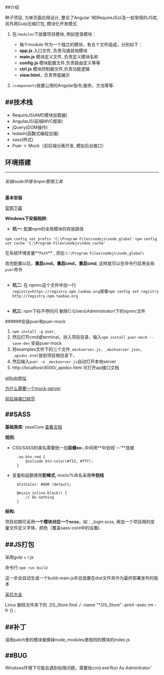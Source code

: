 ##介绍

种子项目, 为单页面应用设计, 整合了Angular 1和RequireJS以及一些常用的JS库, 另外用Gulp压缩打包, 模块化开发模式.


1. 在`/modules`下放置项目模块, 例如登录模块：
	
	- 每个module 作为一个独立的模块，有五个文件组成，分别如下：
	+ **app.js** 入口文件, 负责沟通其他模块
	+ **main.js** 模块定义文件, 负责定义模块名称
	+ **config.js** 模块配置文件,负责路由定义等等
	+ **ctrl.js** 模块控制器文件,负责功能逻辑
	+ **view.html**，负责界面展示
	
	
2. `/components`放置公用的Angular指令,服务，方法等等.



##技术栈
---
- RequireJS(AMD模块加载器)
- AngularJS(前端MVC框架)
- jQuery(DOM操作)
- lodash(函数式编程加强)
- sass(样式)
- Puer ＋ Mock（前后端分离开发, 模拟后台接口）


## 环境搭建
---

###### 安装node环境与npm管理工具

**基本安装**

[官网下载](https://nodejs.org/en/download/)

**Windows下安装陷阱:**  

+ **坑一:** 配置npm的全局模块的存放路径

`npm config set prefix 'C:\Program Files\nodejs\node_global'`
`npm config set cache 'C:\Program Files\nodejs\ndoe_cache'`

在系统环境变量**`Path`** , 添加 `C:\Program Files\nodejs\node_global\`

改完配置以后，**重启cmd，重启cmd，重启cmd**, 这样就可以在命令行启用全局`puer`命令<br><br>


+ **坑二:** 在.npmrc这个文件中加一行`registry=https://registry.npm.taobao.org`或者`npm config set registry http://registry.npm.taobao.org`<br><br>

+ **坑三:** npm下标不停的闪 删除C:\Users\Administrator\下的npmrc文件

######安装puer和puer-mock
1. `npm install -g puer`, 
2. 然后打开cmd或terminal，进入项目目录，输入`npm install puer-mock --save-dev` 安装puer-mock
3. 将examples文件下的三个文件`_mockserver.js, _mockserver.json, _apidoc.html`放到项目根目录下，
4. 然后输入`puer -a _mockserver.js`自动打开本地server
5. http://localhost:8000/_apidoc.html 可打开api接口文档

[github地址](https://github.com/ufologist/puer-mock)

[为什么需要一个mock-server](https://github.com/ufologist/puer-mock/blob/master/why-your-need-a-mock-server.md)

[前后端接口规范](https://github.com/f2e-journey/treasure/blob/master/api.md)


##SASS
---

**基础类库:** sassCore <a href="http://www.w3cplus.com/sasscore/index.html">查看文档</a>

**规则:** 

- CSS/SASS的类名需要统一加**前缀xo-**,中间用**中划线'－'**连接

		.xo-btn-red {
			@inlcude btn-color(#f33, #fff);
		}
- 变量和函数使用**驼峰式**, mixin/%命名采用**中划线**
		
		$txtColor: #000 !default;
		
		@mixin inline-block() {
			// Do nothing
		}
		

**结构:**

项目初期可采用**一个模块对应一个scss**，如：_login.scss, 再加一个项目用的变量文件定义字体、颜色（覆盖sass-core中的设置).

##JS打包
---
采用gulp + r.js

命令行 `npm run build`

这一步会自动生成一个build-main.js并且放置在dist文件夹作为最终部署发布的版本

[采坑大全](http://www.jb51.net/article/77771.htm)

Linux 删除文件夹下的 .DS_Store find ./ -name "*.DS_Store" -print -exec rm -fr {} \;

##补丁
---

请用patch里的模块替换掉node_modules里相同的模块的index.js

##BUG
---

Windows环境下可能会遇到权限问题，需要给cmd.exe‘Run As Adminitrator’